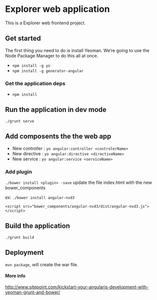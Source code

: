 # Explorer web application
This is a Explorer web frontend project.

## Get started 
The first thing you need to do is install Yeoman. We’re going to use the Node Package Manager to do this all at once.
 * `npm install -g yo`
 * `npm install -g generator-angular`

### Get the application deps
* `npm install`

## Run the application in dev mode
``./grunt serve``


## Add composents the the web app
 * New controller : `yo angular:controller <controlerName>`
 * New directive : `yo angular:directive <directiveName>`
 * New service : `yo angular:service <serviceName>`

 ### Add plugin
 
 `./bower install <plugin> -save`
 update the file index.html with the new bower_components 
 
 ex: `./bower install angular-nvd3` 
 ```
 <script src="bower_components/angular-nvd3/dist/angular-nvd3.js"></script>
 ````

## Build the application
`./grunt build`

## Deployment 
`mvn package`, will create the war file.

#### More info
http://www.sitepoint.com/kickstart-your-angularjs-development-with-yeoman-grunt-and-bower/
